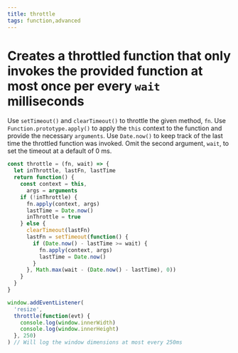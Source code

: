 ```yaml
---
title: throttle
tags: function,advanced
---
```


# Creates a throttled function that only invokes the provided function at most once per every `wait` milliseconds

Use `setTimeout()` and `clearTimeout()` to throttle the given method, `fn`.
Use `Function.prototype.apply()` to apply the `this` context to the function and provide the necessary `arguments`.
Use `Date.now()` to keep track of the last time the throttled function was invoked.
Omit the second argument, `wait`, to set the timeout at a default of 0 ms.

```js
const throttle = (fn, wait) => {
  let inThrottle, lastFn, lastTime
  return function() {
    const context = this,
      args = arguments
    if (!inThrottle) {
      fn.apply(context, args)
      lastTime = Date.now()
      inThrottle = true
    } else {
      clearTimeout(lastFn)
      lastFn = setTimeout(function() {
        if (Date.now() - lastTime >= wait) {
          fn.apply(context, args)
          lastTime = Date.now()
        }
      }, Math.max(wait - (Date.now() - lastTime), 0))
    }
  }
}
```

```js
window.addEventListener(
  'resize',
  throttle(function(evt) {
    console.log(window.innerWidth)
    console.log(window.innerHeight)
  }, 250)
) // Will log the window dimensions at most every 250ms
```
